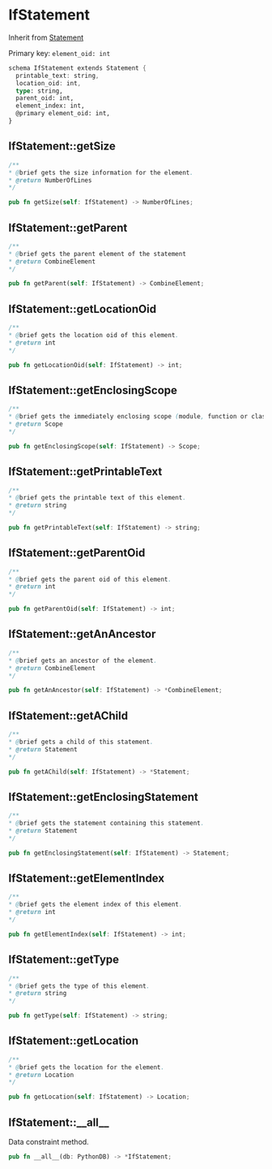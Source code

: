 # IfStatement

Inherit from [Statement](./Statement.md)

Primary key: `element_oid: int`

```rust
schema IfStatement extends Statement {
  printable_text: string,
  location_oid: int,
  type: string,
  parent_oid: int,
  element_index: int,
  @primary element_oid: int,
}
```
## IfStatement::getSize

```java
/**
* @brief gets the size information for the element.
* @return NumberOfLines
*/
```
```rust
pub fn getSize(self: IfStatement) -> NumberOfLines;
```
## IfStatement::getParent

```java
/**
* @brief gets the parent element of the statement
* @return CombineElement 
*/
```
```rust
pub fn getParent(self: IfStatement) -> CombineElement;
```
## IfStatement::getLocationOid

```java
/**
* @brief gets the location oid of this element.
* @return int
*/
```
```rust
pub fn getLocationOid(self: IfStatement) -> int;
```
## IfStatement::getEnclosingScope

```java
/**
* @brief gets the immediately enclosing scope (module, function or class) whose body contains this statement.
* @return Scope 
*/
```
```rust
pub fn getEnclosingScope(self: IfStatement) -> Scope;
```
## IfStatement::getPrintableText

```java
/**
* @brief gets the printable text of this element.
* @return string
*/
```
```rust
pub fn getPrintableText(self: IfStatement) -> string;
```
## IfStatement::getParentOid

```java
/**
* @brief gets the parent oid of this element.
* @return int
*/
```
```rust
pub fn getParentOid(self: IfStatement) -> int;
```
## IfStatement::getAnAncestor

```java
/**
* @brief gets an ancestor of the element.
* @return CombineElement 
*/
```
```rust
pub fn getAnAncestor(self: IfStatement) -> *CombineElement;
```
## IfStatement::getAChild

```java
/**
* @brief gets a child of this statement.
* @return Statement 
*/
```
```rust
pub fn getAChild(self: IfStatement) -> *Statement;
```
## IfStatement::getEnclosingStatement

```java
/**
* @brief gets the statement containing this statement.
* @return Statement 
*/
```
```rust
pub fn getEnclosingStatement(self: IfStatement) -> Statement;
```
## IfStatement::getElementIndex

```java
/**
* @brief gets the element index of this element.
* @return int
*/
```
```rust
pub fn getElementIndex(self: IfStatement) -> int;
```
## IfStatement::getType

```java
/**
* @brief gets the type of this element.
* @return string
*/
```
```rust
pub fn getType(self: IfStatement) -> string;
```
## IfStatement::getLocation

```java
/**
* @brief gets the location for the element.
* @return Location
*/
```
```rust
pub fn getLocation(self: IfStatement) -> Location;
```
## IfStatement::\_\_all\_\_

Data constraint method.

```rust
pub fn __all__(db: PythonDB) -> *IfStatement;
```

